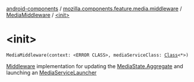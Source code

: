 [android-components](../../index.md) / [mozilla.components.feature.media.middleware](../index.md) / [MediaMiddleware](index.md) / [&lt;init&gt;](./-init-.md)

# &lt;init&gt;

`MediaMiddleware(context: <ERROR CLASS>, mediaServiceClass: `[`Class`](http://docs.oracle.com/javase/7/docs/api/java/lang/Class.html)`<*>)`

[Middleware](../../mozilla.components.lib.state/-middleware.md) implementation for updating the [MediaState.Aggregate](../../mozilla.components.browser.state.state/-media-state/-aggregate/index.md) and launching an
[MediaServiceLauncher](#)

